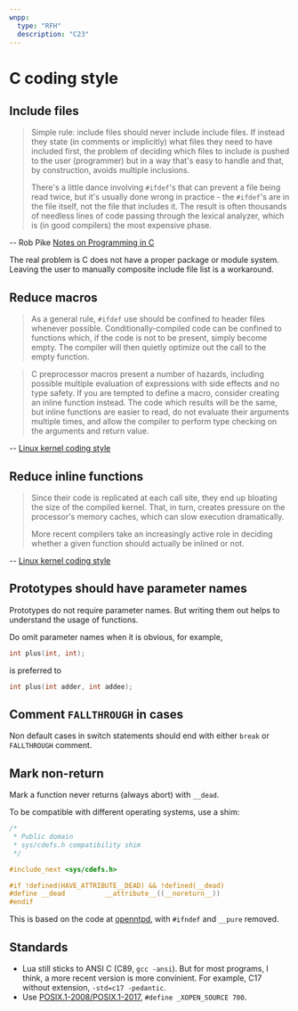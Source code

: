 ```yaml
---
wnpp:
  type: "RFH"
  description: "C23"
---
```



C coding style
==============

Include files
-------------

> Simple rule: include files should never include include files.
> If instead they state (in comments or implicitly)
> what files they need to have included first,
> the problem of deciding which files to include is pushed to the user
> (programmer) but in a way that's easy to handle and that, by construction,
> avoids multiple inclusions.
>
> There's a little dance involving `#ifdef`'s
> that can prevent a file being read twice,
> but it's usually done wrong in practice -
> the `#ifdef`'s are in the file itself,
> not the file that includes it.
> The result is often thousands of needless lines of code
> passing through the lexical analyzer,
> which is (in good compilers) the most expensive phase.

-- Rob Pike [Notes on Programming in C](http://doc.cat-v.org/bell_labs/pikestyle)

The real problem is C does not have a proper package or module system.
Leaving the user to manually composite include file list is a workaround.

Reduce macros
-------------

> As a general rule,
> `#ifdef` use should be confined to header files whenever possible.
> Conditionally-compiled code can be confined to functions
> which, if the code is not to be present, simply become empty.
> The compiler will then quietly optimize out the call to the empty function.

> C preprocessor macros present a number of hazards,
> including possible multiple evaluation of expressions with side effects
> and no type safety.
> If you are tempted to define a macro,
> consider creating an inline function instead.
> The code which results will be the same,
> but inline functions are easier to read,
> do not evaluate their arguments multiple times,
> and allow the compiler to perform type checking on the arguments and return value.

-- [Linux kernel coding style](https://www.kernel.org/doc/Documentation/process/4.Coding.rst)

Reduce inline functions
-----------------------

> Since their code is replicated at each call site,
> they end up bloating the size of the compiled kernel.
> That, in turn, creates pressure on the processor's memory caches,
> which can slow execution dramatically.
>
> More recent compilers take an increasingly active role in deciding
> whether a given function should actually be inlined or not.

-- [Linux kernel coding style](https://www.kernel.org/doc/Documentation/process/4.Coding.rst)

Prototypes should have parameter names
--------------------------------------

Prototypes do not require parameter names.
But writing them out helps to understand the usage of functions.

Do omit parameter names when it is obvious, for example,

```c
int plus(int, int);
```

is preferred to

```c
int plus(int adder, int addee);
```

Comment `FALLTHROUGH` in cases
------------------------------

Non default cases in switch statements should end with
either `break` or `FALLTHROUGH` comment.

Mark non-return
---------------

Mark a function never returns (always abort) with `__dead`.

To be compatible with different operating systems, use a shim:

```c
/*
 * Public domain
 * sys/cdefs.h compatibility shim
 */

#include_next <sys/cdefs.h>

#if !defined(HAVE_ATTRIBUTE__DEAD) && !defined(__dead)
#define __dead          __attribute__((__noreturn__))
#endif
```

This is based on the code at [openntpd][], with `#ifndef` and `__pure` removed.

[openntpd]: https://github.com/openntpd-portable/openntpd-portable/blob/master/include/sys/cdefs.h

Standards
---------

- Lua still sticks to ANSI C (C89, `gcc -ansi`).
  But for most programs, I think, a more recent version is more convinient.
  For example, C17 without extension, `-std=c17 -pedantic`.
- Use [POSIX.1-2008/POSIX.1-2017][posix], `#define _XOPEN_SOURCE 700`.

[posix]: https://pubs.opengroup.org/onlinepubs/9699919799/toc.htm
